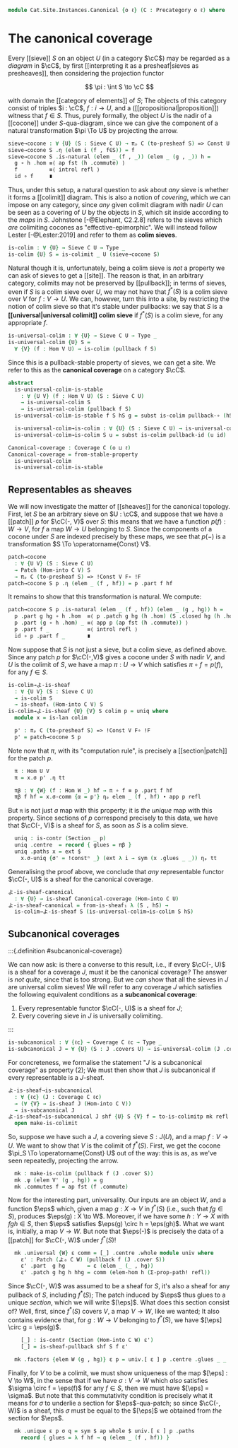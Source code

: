 <!--
```agda
open import Cat.Instances.Shape.Terminal
open import Cat.Diagram.Colimit.Base
open import Cat.Instances.Elements
open import Cat.Site.Constructions
open import Cat.Functor.Kan.Base
open import Cat.Functor.Constant
open import Cat.Diagram.Sieve
open import Cat.Site.Closure
open import Cat.Functor.Hom
open import Cat.Site.Base
open import Cat.Prelude

import Cat.Reasoning as Cat
```
-->

```agda
module Cat.Site.Instances.Canonical {o ℓ} (C : Precategory o ℓ) where
```

# The canonical coverage

<!--
```agda
open Element-hom
open Element
open Cat C
open _=>_
```
-->

Every [[sieve]] $S$ on an object $U$ (in a category $\cC$) may be
regarded as a *diagram* in $\cC$, by first [[interpreting it as a
presheaf|sieves as presheaves]], then considering the projection functor

$$
\pi : \int S \to \cC
$$

with domain the [[category of elements]] of $S$; The objects of this
category consist of triples $i : \cC$, $f : i \to U$, and a
([[propositional|proposition]]) witness that $f \in S$. Thus, purely
formally, the object $U$ is the nadir of a [[cocone]] under
$S$-qua-diagram, since we can give the component of a natural
transformation $\pi \To U$ by projecting the arrow.

```agda
sieve→cocone : ∀ {U} (S : Sieve C U) → πₚ C (to-presheaf S) => Const U
sieve→cocone S .η (elem i (f , f∈S)) = f
sieve→cocone S .is-natural (elem _ (f , _)) (elem _ (g , _)) h =
  g ∘ h .hom ≡⟨ ap fst (h .commute) ⟩
  f          ≡⟨ introl refl ⟩
  id ∘ f     ∎
```

Thus, under this setup, a natural question to ask about *any* sieve is
whether it forms a [[colimit]] diagram. This is also a notion of
*covering*, which we can impose on any category, since *any* given
colimit diagram with nadir $U$ can be seen as a covering of $U$ by the
objects in $S$, which sit inside according to the *maps* in $S$.
Johnstone [-@Elephant, C2.2.8] refers to the sieves which *are*
colimiting cocones as "effective-epimorphic". We will instead follow
Lester [-@Lester:2019] and refer to them as **colim sieves**.

```agda
is-colim : ∀ {U} → Sieve C U → Type _
is-colim {U} S = is-colimit _ U (sieve→cocone S)
```

Natural though it is, unfortunately, being a colim sieve is *not* a
property we can ask of sieves to get a [[site]]. The reason is that, in
an arbitrary category, colimits may not be preserved by [[pullback]]; in
terms of sieves, even if $S$ is a colim sieve over $U$, we may not have
that $f^*(S)$ is a colim sieve over $V$ for $f : V \to U$. We can,
however, turn this into a site, by restricting the notion of colim sieve
so that it's stable under pullbacks: we say that $S$ is a **[[universal|universal colimit]]
colim sieve** if $f^*(S)$ is a colim sieve, for any appropriate $f$.

```agda
is-universal-colim : ∀ {U} → Sieve C U → Type _
is-universal-colim {U} S =
  ∀ {V} (f : Hom V U) → is-colim (pullback f S)
```

Since this is a pullback-stable property of sieves, we can get a site.
We refer to this as the **canonical coverage** on a category $\cC$.

```agda
abstract
  is-universal-colim-is-stable
    : ∀ {U V} (f : Hom V U) (S : Sieve C U)
    → is-universal-colim S
    → is-universal-colim (pullback f S)
  is-universal-colim-is-stable f S hS g = subst is-colim pullback-∘ (hS (f ∘ g))

  is-universal-colim→is-colim : ∀ {U} (S : Sieve C U) → is-universal-colim S → is-colim S
  is-universal-colim→is-colim S u = subst is-colim pullback-id (u id)

Canonical-coverage : Coverage C (o ⊔ ℓ)
Canonical-coverage = from-stable-property
  is-universal-colim
  is-universal-colim-is-stable
```

## Representables as sheaves

We will now investigate the matter of [[sheaves]] for the canonical
topology. First, let $S$ be an arbitrary sieve on $U : \cC$, and suppose
that we have a [[patch]] $p$ for $\cC(-, V)$ over $S$: this means that
we have a function $p(f) : W \to V$, for $f$ a map $W \to U$ belonging
to $S$. Since the components of a cocone under $S$ are indexed precisely
by these maps, we see that $p(-)$ is a transformation $S \To
\operatorname{Const} V$.

```agda
patch→cocone
  : ∀ {U V} (S : Sieve C U)
  → Patch (Hom-into C V) S
  → πₚ C (to-presheaf S) => !Const V F∘ !F
patch→cocone S p .η (elem _ (f , hf)) = p .part f hf
```

It remains to show that this transformation is natural. We compute:

```agda
patch→cocone S p .is-natural (elem _ (f , hf)) (elem _ (g , hg)) h =
  p .part g hg ∘ h .hom  ≡⟨ p .patch g hg (h .hom) (S .closed hg (h .hom)) ⟩
  p .part (g ∘ h .hom) _ ≡⟨ app p (ap fst (h .commute)) ⟩
  p .part f _            ≡⟨ introl refl ⟩
  id ∘ p .part f _       ∎
```

Now suppose that $S$ is not just a sieve, but a colim sieve, as defined
above. Since any patch $p$ for $\cC(-,V)$ gives a cocone under $S$ with
nadir $V$, and $U$ is the colimit of $S$, we have a map $\pi : U \to V$
which satisfies $\pi \circ f = p(f)$, for any $f \in S$.

```agda
is-colim→よ-is-sheaf
  : ∀ {U V} (S : Sieve C U)
  → is-colim S
  → is-sheaf₁ (Hom-into C V) S
is-colim→よ-is-sheaf {U} {V} S colim p = uniq where
  module x = is-lan colim

  p' : πₚ C (to-presheaf S) => !Const V F∘ !F
  p' = patch→cocone S p
```

Note now that $\pi$, with its "computation rule", is precisely a
[[section|patch]] for the patch $p$.

```agda
  π : Hom U V
  π = x.σ p' .η tt

  πβ : ∀ {W} (f : Hom W _) hf → π ∘ f ≡ p .part f hf
  πβ f hf = x.σ-comm {α = p'} ηₚ elem _ (f , hf) ∙ app p refl
```

But `π` is not just *a* map with this property; it is *the unique* map
with this property. Since sections of $p$ correspond precisely to this
data, we have that $\cC(-, V)$ is a sheaf for $S$, as soon as $S$ is a
colim sieve.

```agda
  uniq : is-contr (Section _ p)
  uniq .centre  = record { glues = πβ }
  uniq .paths x = ext $
    x.σ-uniq {σ' = !constⁿ _} (ext λ i → sym (x .glues _ _)) ηₚ tt
```

Generalising the proof above, we conclude that *any* representable
functor $\cC(-, U)$ is a sheaf for the canonical coverage.

```agda
よ-is-sheaf-canonical
  : ∀ {U} → is-sheaf Canonical-coverage (Hom-into C U)
よ-is-sheaf-canonical = from-is-sheaf₁ λ (S , hS) →
  is-colim→よ-is-sheaf S (is-universal-colim→is-colim S hS)
```

## Subcanonical coverages

:::{.definition #subcanonical-coverage}

We can now ask: is there a converse to this result, i.e., if every
$\cC(-, U)$ is a sheaf for a coverage $J$, must it be the canonical
coverage? The answer is *not quite*, since that is too strong. But we
*can* show that all the sieves in $J$ are universal colim sieves! We
will refer to any coverage $J$ which satisfies the following equivalent
conditions as a **subcanonical coverage**:

1. Every representable functor $\cC(-, U)$ is a sheaf for $J$;
2. Every covering sieve in $J$ is universally colimiting.

:::

```agda
is-subcanonical : ∀ {ℓc} → Coverage C ℓc → Type _
is-subcanonical J = ∀ {U} (S : J .covers U) → is-universal-colim (J .cover S)
```

<!--
```agda
make-is-colim : ∀ {U} (S : Sieve C U) → Type _
make-is-colim {U} S = make-is-colimit (πₚ C (to-presheaf S)) U

is-subcanonical→よ-is-sheaf
  : ∀ {ℓc} (J : Coverage C ℓc)
  → is-subcanonical J
  → ∀ {V} → is-sheaf J (Hom-into C V)
is-subcanonical→よ-is-sheaf J sub {V} = from-is-sheaf₁ λ c →
  is-colim→よ-is-sheaf _ (is-universal-colim→is-colim (J .cover c) (sub _))
```
-->

For concreteness, we formalise the statement "$J$ is a subcanonical
coverage" as property (2); We must then show that $J$ is subcanonical if
every representable is a $J$-sheaf.

```agda
よ-is-sheaf→is-subcanonical
  : ∀ {ℓc} (J : Coverage C ℓc)
  → (∀ {V} → is-sheaf J (Hom-into C V))
  → is-subcanonical J
よ-is-sheaf→is-subcanonical J shf {U} S {V} f = to-is-colimitp mk refl where
  open make-is-colimit
```

So, suppose we have such a $J$, a covering sieve $S : J(U)$, and a map
$f : V \to U$. We want to show that $V$ is the colimit of $f^*(S)$.
First, we get the cocone $\pi_S \To \operatorname{Const} U$ out of the
way: this is as, as we've seen repeatedly, projecting the arrow.

```agda
  mk : make-is-colim (pullback f (J .cover S))
  mk .ψ (elem V' (g , hg)) = g
  mk .commutes f = ap fst (f .commute)
```

Now for the interesting part, universality. Our inputs are an object
$W$, and a function $\eps$ which, given a map $g : X \to V$ in $f^*(S)$
(i.e., such that $fg \in S$), produces $\eps(g) : X \to W$. Moreover, if
we have some $h : Y \to X$ with $fgh \in S$, then $\eps$ satisfies
$\eps(g) \circ h = \eps(gh)$. What we want is, initially, a map $V \to
W$. But note that $\eps(-)$ is precisely the data of a [[patch]] for
$\cC(-, W)$ under $f^*(S)$!

```agda
  mk .universal {W} ε comm = [_] .centre .whole module univ where
    ε' : Patch (よ₀ C W) (pullback f (J .cover S))
    ε' .part  g hg       = ε (elem _ (_ , hg))
    ε' .patch g hg h hhg = comm (elem-hom h (Σ-prop-path! refl))
```

Since $\cC(-, W)$ was assumed to be a sheaf for $S$, it's also a sheaf
for any pullback of $S$, including $f^*(S)$; The patch induced by $\eps$
thus glues to a unique *section*, which we will write $[\eps]$. What
does this section consist of? Well, first, since $f^*(S)$ covers $V$, a
map $V \to W$, like we wanted; It also contains evidence that, for $g :
W \to V$ belonging to $f^*(S)$, we have $[\eps] \circ g = \eps(g)$.

```agda
    [_] : is-contr (Section (Hom-into C W) ε')
    [_] = is-sheaf-pullback shf S f ε'

  mk .factors {elem W (g , hg)} ε p = univ.[ ε ] p .centre .glues _ _
```

Finally, for $V$ to be a colimit, we must show uniqueness of the map
$[\eps] : V \to W$, in the sense that if we have $\sigma : V \to W$
which *also* satisfies $\sigma \circ f = \eps(f)$ for any $f \in S$,
then we must have $[\eps] = \sigma$. But note that this commutativity
condition is precisely what it means for $\sigma$ to underlie a section
for $\eps$-qua-patch; so since $\cC(-, W)$ is a sheaf, this $\sigma$
must be equal to the $[\eps]$ we obtained from *the* section for
$\eps$.

```agda
  mk .unique ε p σ q = sym $ ap whole $ univ.[ ε ] p .paths
    record { glues = λ f hf → q (elem _ (f , hf)) }
```
